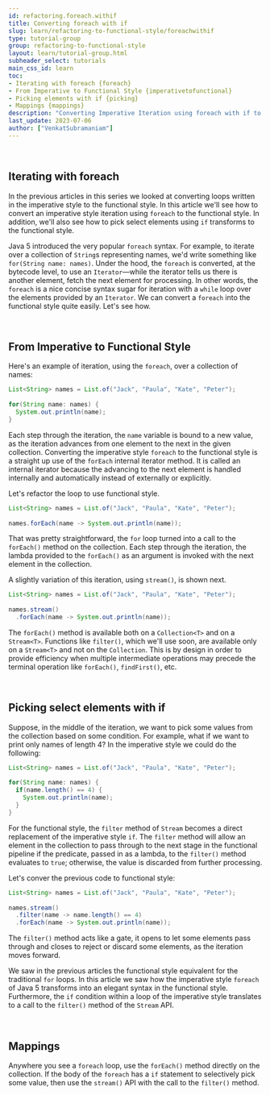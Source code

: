 ```yaml
---
id: refactoring.foreach.withif
title: Converting foreach with if
slug: learn/refactoring-to-functional-style/foreachwithif
type: tutorial-group
group: refactoring-to-functional-style
layout: learn/tutorial-group.html
subheader_select: tutorials
main_css_id: learn
toc:
- Iterating with foreach {foreach}
- From Imperative to Functional Style {imperativetofunctional}
- Picking elements with if {picking}
- Mappings {mappings}
description: "Converting Imperative Iteration using foreach with if to Functional Style."
last_update: 2023-07-06
author: ["VenkatSubramaniam"]
---
```


<a id="foreach">&nbsp;</a>
## Iterating with foreach

In the previous articles in this series we looked at converting loops written in the imperative style to the functional style. In this article we'll see how to convert an imperative style iteration using `foreach` to the functional style. In addition, we'll also see how to pick select elements using `if` transforms to the functional style.

Java 5 introduced the very popular `foreach` syntax. For example, to iterate over a collection of `String`s representing names, we'd write something like `for(String name: names)`. Under the hood, the `foreach` is converted, at the bytecode level, to use an `Iterator`&mdash;while the iterator tells us there is another element, fetch the next element for processing. In other words, the `foreach` is a nice concise syntax sugar for iteration with a `while` loop over the elements provided by an `Iterator`. We can convert a `foreach` into the functional style quite easily. Let's see how.

<a id="imperativetofunctional">&nbsp;</a>
## From Imperative to Functional Style

Here's an example of iteration, using the `foreach`, over a collection of names:

```java
List<String> names = List.of("Jack", "Paula", "Kate", "Peter");
  
for(String name: names) {
  System.out.println(name);
}
```

Each step through the iteration, the `name` variable is bound to a new value, as the iteration advances from one element to the next in the given collection. Converting the imperative style `foreach` to the functional style is a straight up use of the `forEach` internal iterator method. It is called an internal iterator because the advancing to the next element is handled internally and automatically instead of externally or explicitly.

Let's refactor the loop to use functional style.

```java
List<String> names = List.of("Jack", "Paula", "Kate", "Peter");
  
names.forEach(name -> System.out.println(name));
```

That was pretty straightforward, the `for` loop turned into a call to the `forEach()` method on the collection. Each step through the iteration, the lambda provided to the `forEach()` as an argument is invoked with the next element in the collection.

A slightly variation of this iteration, using `stream()`, is shown next.

```java
List<String> names = List.of("Jack", "Paula", "Kate", "Peter");
  
names.stream()
  .forEach(name -> System.out.println(name));
```
The `forEach()` method is available both on a `Collection<T>` and on a `Stream<T>`. Functions like `filter()`, which we'll use soon, are available only on a `Stream<T>` and not on the `Collection`. This is by design in order to provide efficiency when multiple intermediate operations may precede the terminal operation like `forEach()`, `findFirst()`, etc.

<a id="picking">&nbsp;</a>
## Picking select elements with if

Suppose, in the middle of the iteration, we want to pick some values from the collection based on some condition. For example, what if we want to print only names of length 4? In the imperative style we could do the following:

```java
List<String> names = List.of("Jack", "Paula", "Kate", "Peter");
  
for(String name: names) {
  if(name.length() == 4) {
    System.out.println(name);
  }
}
```

For the functional style, the `filter` method of `Stream` becomes a direct replacement of the imperative style `if`. The `filter` method will allow an element in the collection to pass through to the next stage in the functional pipeline if the predicate, passed in as a lambda, to the `filter()` method evaluates to `true`; otherwise, the value is discarded from further processing.

Let's conver the previous code to functional style:

```java
List<String> names = List.of("Jack", "Paula", "Kate", "Peter");
  
names.stream()
  .filter(name -> name.length() == 4)
  .forEach(name -> System.out.println(name));
```

The `filter()` method acts like a gate, it opens to let some elements pass through and closes to reject or discard some elements, as the iteration moves forward.

We saw in the previous articles the functional style equivalent for the traditional `for` loops. In this article we saw how the imperative style `foreach` of Java 5 transforms into an elegant syntax in the functional style. Furthermore, the `if` condition within a loop of the imperative style translates to a call to the `filter()` method of the `Stream` API.

<a id="mappings">&nbsp;</a>
## Mappings

Anywhere you see a `foreach` loop, use the `forEach()` method directly on the collection. If the body of the `foreach` has a `if` statement to selectively pick some value, then use the `stream()` API with the call to the `filter()` method.

